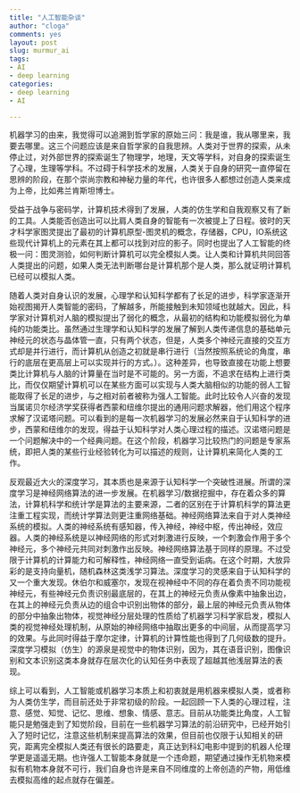 ```yaml
---
title: "人工智能杂谈"
author: "cloga"
comments: yes
layout: post
slug: murmur_ai
tags:
- AI
- deep learning
categories: 
- deep learning
- AI

---
```


机器学习的由来，我觉得可以追溯到哲学家的原始三问：我是谁，我从哪里来，我要去哪里。这三个问题应该是来自哲学家的自我思辨。人类对于世界的探索，从未停止过，对外部世界的探索诞生了物理学，地理，天文等学科，对自身的探索诞生了心理，生理等学科。不过碍于科学技术的发展，人类关于自身的研究一直停留在思辨的阶段，在那个崇尚宗教和神秘力量的年代，也许很多人都想过创造人类来成为上帝，比如弗兰肯斯坦博士。

受益于战争与密码学，计算机技术得到了发展，人类的仿生学和自我观察又有了新的工具。人类能否创造出可以比肩人类自身的智能有一次被提上了日程。彼时的天才科学家图灵提出了最初的计算机原型-图灵机的概念，存储器，CPU，IO系统这些现代计算机上的元素在其上都可以找到对应的影子。同时也提出了人工智能的终极一问：图灵测验，如何判断计算机可以完全模拟人类。让人类和计算机共同回答人类提出的问题，如果人类无法判断哪台是计算机那个是人类，那么就证明计算机已经可以模拟人类。

随着人类对自身认识的发展，心理学和认知科学都有了长足的进步，科学家逐渐开始视图揭开人类智能的密码，了解越多，所能接触到未知领域也就越大。因此，科学家对计算机对人脑的模拟提出了弱化的概念，从最初的结构和功能模拟弱化为单纯的功能类比。虽然通过生理学和认知科学的发展了解到人类传递信息的基础单元神经元的状态与晶体管一直，只有两个状态，但是，人类多个神经元直接的交互方式却是并行进行，而计算机从创造之初就是串行进行（当然按照系统论的角度，串行的底层在更高层上可以实现并行的方式。）。这种差异，也导致直接在功能上想要类比计算机与人脑的计算量在当时是不可能的。另一方面，不追求在结构上进行类比，而仅仅期望计算机可以在某些方面可以实现与人类大脑相似的功能的弱人工智能取得了长足的进步，与之相对前者被称为强人工智能。此时比较令人兴奋的发现当属诺贝尔经济学奖获得者西蒙和纽维尔提出的通用问题求解器，他们用这个程序求解了汉诺塔问题。可以看到的是每一次机器学习的发展必然来自于认知科学的进步，西蒙和纽维尔的发现，得益于认知科学对人类心理过程的描述。汉诺塔问题是一个问题解决中的一个经典问题。在这个阶段，机器学习比较热门的问题是专家系统，即把人类的某些行业经验转化为可以描述的规则，让计算机来简化人类的工作。

反观最近大火的深度学习，其本质也是来源于认知科学一个突破性进展。所谓的深度学习是神经网络算法的进一步发展。在机器学习/数据挖掘中，存在着众多的算法，计算机科学和统计学是算法的主要来源，二者的区别在于计算机科学的算法更注重工程实现，而统计学算法则更注重网络基础。神经网络算法来自于对人类神经系统的模拟。人类的神经系统有感知器，传入神经，神经中枢，传出神经，效应器。人类的神经系统是以神经网络的形式对刺激进行反映，一个刺激会作用于多个神经元，多个神经元共同对刺激作出反映。神经网络算法基于同样的原理。不过受限于计算机的计算能力和可解释性，神经网络一直受到诟病。在这个时期，大放异彩的是支持向量机，随机森林这类浅学习算法。深度学习的灵感来自于认知科学的又一个重大发现。休伯尔和威塞尔，发现在视神经中不同的存在着负责不同功能视神经元，有些神经元负责识别最底层的，在其上的神经元负责从像素中抽象出边，在其上的神经元负责从边的组合中识别出物体的部分，最上层的神经元负责从物体的部分中抽象出物体，视觉神经分层处理的性质给了机器学习科学家启发，模拟人类的视觉神经处理机制，从原始的神经网络中抽取出更多的中间层，从而提高学习的效果。与此同时得益于摩尔定律，计算机的计算性能也得到了几何级数的提升。深度学习模拟（仿生）的源泉是视觉中的物体识别，因为，其在语音识别，图像识别和文本识别这类本身就存在层次化的认知任务中表现了超越其他浅层算法的表现。

综上可以看到，人工智能或机器学习本质上和初衷就是用机器来模拟人类，或者称为人类仿生学，而目前还处于非常初级的阶段。一起回顾一下人类的心理过程，注意、感觉、知觉、记忆、思维、想象、情感、意志。目前从功能类比角度，人工智能只是勉强走到了知觉阶段，目前在一些机器学习算法的前沿研究中，已经开始引入了短时记忆，注意这些机制来提高算法的效果，但目前也仅限于认知相关的研究，距离完全模拟人类还有很长的路要走，真正达到科幻电影中提到的机器人伦理学更是遥遥无期。也许强人工智能本身就是一个违命题，期望通过操作无机物来模拟有机物本身就不可行，我们自身也许是来自不同维度的上帝创造的产物，用低维去模拟高维的起点就存在偏差。


